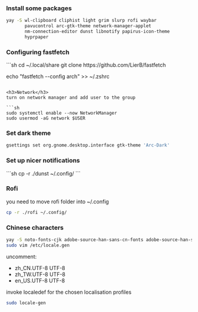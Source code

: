 <h3>Install some packages</h3>

```sh
yay -S wl-clipboard cliphist light grim slurp rofi waybar 
       pavucontrol arc-gtk-theme network-manager-applet 
       nm-connection-editor dunst libnotify papirus-icon-theme
       hyprpaper
```

<h3>Configuring fastfetch</h3>
```sh
cd ~/.local/share
git clone https://github.com/LierB/fastfetch

echo "fastfetch --config arch" >> ~/.zshrc
```

<h3>Network</h3>
turn on network manager and add user to the group

```sh 
sudo systemctl enable --now NetworkManager
sudo usermod -aG network $USER
```

<h3>Set dark theme</h3>

```sh
gsettings set org.gnome.desktop.interface gtk-theme 'Arc-Dark'
```

<h3>Set up nicer notifications</h3>
```sh
cp -r ./dunst ~/.config/
```

<h3>Rofi</h3>
you need to move rofi folder into ~/.config

```sh
cp -r ./rofi ~/.config/
```

<h3>Chinese characters</h3>

```sh
yay -S noto-fonts-cjk adobe-source-han-sans-cn-fonts adobe-source-han-serif-cn-fonts wqy-microhei
sudo vim /etc/locale.gen
```

uncomment:

* zh_CN.UTF-8 UTF-8
* zh_TW.UTF-8 UTF-8
* en_US.UTF-8 UTF-8

invoke localedef for the chosen localisation profiles

```sh
sudo locale-gen
```


